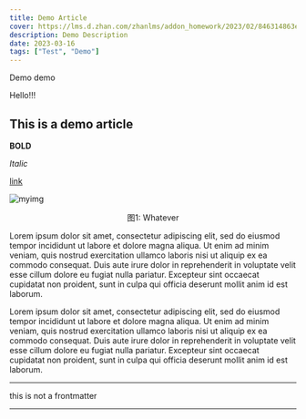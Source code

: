 ```yaml
---
title: Demo Article
cover: https://lms.d.zhan.com/zhanlms/addon_homework/2023/02/846314863eaf7ae27fe2/kvblurred.png
description: Demo Description
date: 2023-03-16
tags: ["Test", "Demo"]
---
```


Demo demo

Hello!!!

## This is a demo article

**BOLD**

_Italic_

[link](https://www.lihe.dev)

![myimg](https://placekitten.com/500/300)

<center>图1: Whatever</center>

Lorem ipsum dolor sit amet, consectetur adipiscing elit, sed do eiusmod tempor incididunt ut labore et dolore magna aliqua. Ut enim ad minim veniam, quis nostrud exercitation ullamco laboris nisi ut aliquip ex ea commodo consequat. Duis aute irure dolor in reprehenderit in voluptate velit esse cillum dolore eu fugiat nulla pariatur. Excepteur sint occaecat cupidatat non proident, sunt in culpa qui officia deserunt mollit anim id est laborum.

Lorem ipsum dolor sit amet, consectetur adipiscing elit, sed do eiusmod tempor incididunt ut labore et dolore magna aliqua. Ut enim ad minim veniam, quis nostrud exercitation ullamco laboris nisi ut aliquip ex ea commodo consequat. Duis aute irure dolor in reprehenderit in voluptate velit esse cillum dolore eu fugiat nulla pariatur. Excepteur sint occaecat cupidatat non proident, sunt in culpa qui officia deserunt mollit anim id est laborum.

---

this is not a frontmatter

---

